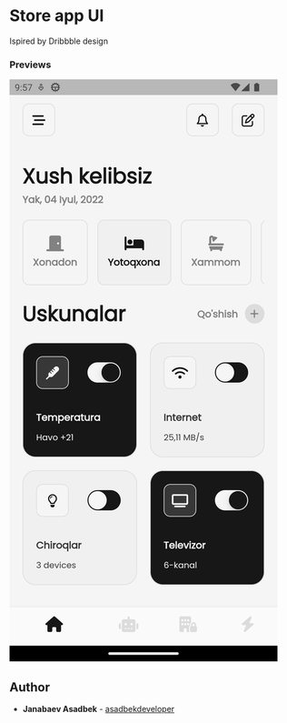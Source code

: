 # Store app UI
Ispired by Dribbble design

### Previews

![Preview homepage](./assets/smart_home.png)


## Author

* **Janabaev Asadbek**  - [asadbekdeveloper](https://github.com/AsadbekDeveloper)